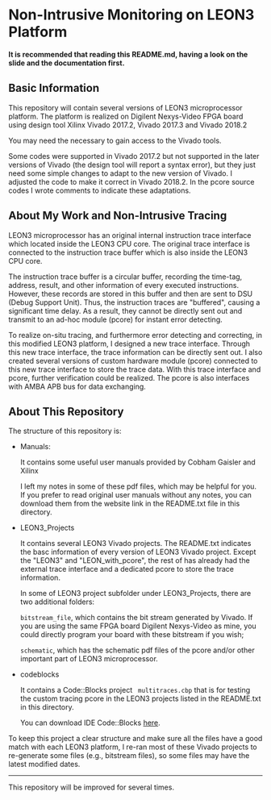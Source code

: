# Non-Intrusive Monitoring on LEON3 Platform

**It is recommended that reading this README.md, having a look on the slide and the documentation first.**

## Basic Information

This repository will contain several versions of LEON3 microprocessor platform.
The platform is realized on Digilent Nexys-Video FPGA board using design tool Xilinx Vivado 2017.2, Vivado 2017.3 and Vivado 2018.2

You may need the necessary to gain access to the Vivado tools.

Some codes were supported in Vivado 2017.2 but not supported in the later versions of Vivado (the design tool will report a syntax error), but they just need some simple changes to adapt to the new version of  Vivado. I adjusted the code to make it correct in Vivado 2018.2. In the pcore source codes I wrote comments to indicate these adaptations.

## About My Work and Non-Intrusive Tracing

LEON3 microprocessor has an original internal instruction trace interface which located inside the LEON3 CPU core. The original trace interface is connected to the instruction trace buffer which is also inside the LEON3 CPU core.

The instruction trace buffer is a circular buffer, recording the time-tag, address, result, and other information of every executed instructions. However, these records are stored in this buffer and then are sent to DSU (Debug Support Unit). Thus, the instruction traces are "buffered", causing a significant time delay. As a result, they cannot be directly sent out and transmit to an ad-hoc module (pcore) for instant error detecting. 

To realize on-situ tracing, and furthermore error detecting and correcting, in this modified LEON3 platform, I designed a new trace interface. Through this new trace interface, the trace information can be directly sent out. I also created several versions of custom hardware module (pcore) connected to this new trace interface to store the trace data. With this trace interface and pcore, further verification could be realized. The pcore is also interfaces with AMBA APB bus for data exchanging.

## About This Repository
The structure of this repository is:
 
* Manuals: 
    
    It contains some useful user manuals provided by Cobham Gaisler and Xilinx
    
    I left my notes in some of these pdf files, which may be helpful for you. If you prefer to read original user manuals without any notes, you can download them from the website link in the README.txt file in this directory.
    
* LEON3_Projects

	It contains several LEON3 Vivado projects. The README.txt indicates the basc information of every version of LEON3 Vivado project. Except the "LEON3" and "LEON_with_pcore", the rest of has already had the external trace interface and a dedicated pcore to store the trace information.
    
  In some of LEON3 project subfolder under LEON3_Projects, there are two additional folders:
 
   `bitstream_file`, which contains the bit stream generated by Vivado. If you are using the same FPGA board Digilent Nexys-Video as mine, you could directly program your board with these bitstream if you wish; 
 
   `schematic`, which has the schematic pdf files of the pcore and/or other important part of LEON3 microprocessor.

    
* codeblocks

	It contains a Code::Blocks project 
   ` multitraces.cbp` that is for testing the custom tracing pcore in the LEON3 projects listed in the README.txt in this directory.
   
   You can download IDE Code::Blocks [here](https://sourceforge.net/projects/codeblocks/files/Binaries/17.12/Windows/codeblocks-17.12-setup.exe/download).  

To keep this project a clear structure and make sure all the files have a good match with each LEON3 platform, I re-ran most of these Vivado projects to re-generate some files (e.g., bitstream files), so some files may have the latest modified dates.
 
- - -

This repository will be improved for several times.